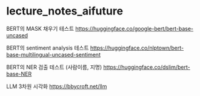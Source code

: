 # lecture_notes_aifuture
BERT의 MASK 채우기 테스트
https://huggingface.co/google-bert/bert-base-uncased

BERT의 sentiment analysis 테스트
https://huggingface.co/nlptown/bert-base-multilingual-uncased-sentiment

BERT의 NER 검출 테스트 (사람이름, 지명)
https://huggingface.co/dslim/bert-base-NER

LLM 3차원 시각화
https://bbycroft.net/llm
